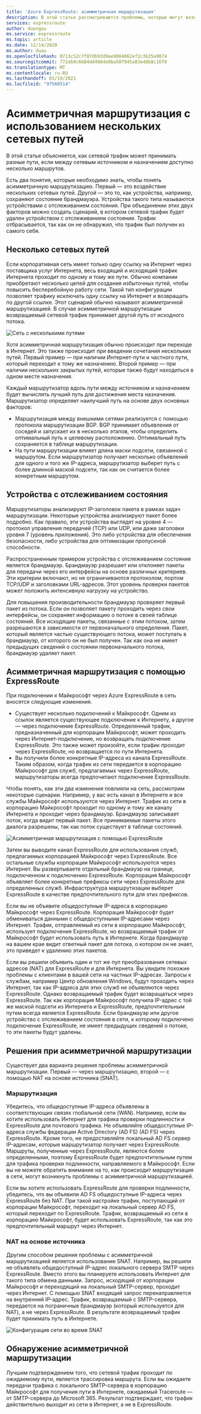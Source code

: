 ```yaml
---
title: 'Azure ExpressRoute: асимметричная маршрутизация'
description: В этой статье рассматриваются проблемы, которые могут возникнуть при асимметричной маршрутизации в сети, когда есть несколько подключений к целевому расположению.
services: expressroute
author: duongau
ms.service: expressroute
ms.topic: article
ms.date: 12/14/2020
ms.author: duau
ms.openlocfilehash: 0713c52c7f07db93d9ae9084062ef2c3b25a9074
ms.sourcegitcommit: 772eb9c6684dd4864e0ba507945a83e48b8c16f0
ms.translationtype: MT
ms.contentlocale: ru-RU
ms.lasthandoff: 03/19/2021
ms.locfileid: "97560514"
---
```

# <a name="asymmetric-routing-with-multiple-network-paths"></a>Асимметричная маршрутизация с использованием нескольких сетевых путей
В этой статье объясняется, как сетевой трафик может принимать разные пути, если между сетевым источником и назначением доступно несколько маршрутов.

Есть два понятия, которые необходимо знать, чтобы понять асимметричную маршрутизацию. Первый — это воздействие нескольких сетевых путей. Другой — это то, как устройства, например, сохраняют состояние брандмауэра. Устройства такого типа называются устройствами с отслеживанием состояния. При объединении этих двух факторов можно создать сценарий, в котором сетевой трафик будет удален устройством с отслеживанием состояния.  Трафик отбрасывается, так как он не обнаружил, что трафик был получен из самого себя.

## <a name="multiple-network-paths"></a>Несколько сетевых путей
Если корпоративная сеть имеет только одну ссылку на Интернет через поставщика услуг Интернета, весь входящий и исходящий трафик Интернета проходит по одному и тому же пути. Обычно компании приобретают несколько цепей для создания избыточных путей, чтобы повысить бесперебойную работу сети. Такой тип конфигурации позволяет трафику исключать одну ссылку на Интернет и возвращать по другой ссылке. Этот сценарий обычно называют асимметричной маршрутизацией. В случае асимметричной маршрутизации возвращаемый сетевой трафик принимает другой путь от исходного потока.

![Сеть с несколькими путями](./media/expressroute-asymmetric-routing/AsymmetricRouting3.png)

Хотя асимметричная маршрутизация обычно происходит при переходе в Интернет. Это также происходит при введении сочетания нескольких путей. Первый пример — при наличии Интернет-пути и частного пути, который переходит к тому же назначению. Второй пример — при наличии нескольких закрытых путей, которые также будут находиться в одном месте назначения.

Каждый маршрутизатор вдоль пути между источником и назначением будет вычислять лучший путь для достижения места назначения. Маршрутизатор определяет наилучший путь на основе двух основных факторов:

* Маршрутизация между внешними сетями реализуется с помощью протокола маршрутизации BGP. BGP принимает объявления от соседей и запускает их в несколько этапов, чтобы определить оптимальный путь к целевому расположению. Оптимальный путь сохраняется в таблице маршрутизации.
* На пути маршрутизации влияет длина маски подсети, связанной с маршрутом. Если маршрутизатор получает несколько объявлений для одного и того же IP-адреса, маршрутизатор выберет путь с более длинной маской подсети, так как он считается более конкретным маршрутом.

## <a name="stateful-devices"></a>Устройства с отслеживанием состояния
Маршрутизаторы анализируют IP-заголовок пакета в рамках задач маршрутизации. Некоторые устройства анализируют пакет более подробно. Как правило, эти устройства выглядят на уровне 4 — протокол управления передачей (TCP) или UDP, или даже заголовки уровня 7 (уровень приложения). Это либо устройства для обеспечения безопасности, либо устройства для оптимизации пропускной способности. 

Распространенным примером устройства с отслеживанием состояния является брандмауэр. Брандмауэр разрешает или отклоняет пакеты для передачи через его интерфейсы на основе различных критериев. Эти критерии включают, но не ограничиваются протоколом, портом TCP/UDP и заголовками URL-адресов. Этот уровень проверки пакетов может положить интенсивную нагрузку на устройство. 

Для повышения производительности брандмауэр проверяет первый пакет из потока. Если он позволяет пакету проходить через свои интерфейсы, он сохраняет информацию о потоке в своей таблице состояний. Все исходящие пакеты, связанные с этим потоком, затем разрешаются в зависимости от первоначального определения. Пакет, который является частью существующего потока, может поступать в брандмауэр, от которого он не был получен. Так как она не имеет предыдущих сведений о состоянии первоначального потока, брандмауэр удаляет пакет.

## <a name="asymmetric-routing-with-expressroute"></a>Асимметричная маршрутизация с помощью ExpressRoute
При подключении к Майкрософт через Azure ExpressRoute в сеть вносятся следующие изменения.

* Существует несколько подключений к Майкрософт. Одним из ссылок является существующее подключение к Интернету, а другое — через подключение ExpressRoute. Определенный трафик, предназначенный для корпорации Майкрософт, может проходить через Интернет-подключение, но возвращать подключение ExpressRoute. Это также может произойти, если трафик проходит через ExpressRoute, но возвращается по пути Интернета.
* Вы получили более конкретные IP-адреса из канала ExpressRoute. Таким образом, когда трафик из сети передается в корпорацию Майкрософт для служб, предлагаемых через ExpressRoute, маршрутизаторы всегда предпочитают подключение ExpressRoute.

Чтобы понять, как эти два изменения повлияли на сеть, рассмотрим некоторые сценарии. Например, у вас есть канал в Интернете и все службы Майкрософт используются через Интернет. Трафик из сети в корпорацию Майкрософт проходит по одному и тому же каналу Интернета и проходит через брандмауэр. Брандмауэр записывает поток, когда видит первый пакет. Все принимаемые пакеты этого диалога разрешены, так как поток существует в таблице состояний.

![Асимметричная маршрутизация с помощью ExpressRoute](./media/expressroute-asymmetric-routing/AsymmetricRouting1.png)

Затем вы выводите канал ExpressRoute для использования служб, предлагаемых корпорацией Майкрософт через ExpressRoute. Все остальные службы корпорации Майкрософт используются через Интернет. Вы развертываете отдельный брандмауэр на границе, подключенном к подключению ExpressRoute. Корпорация Майкрософт объявляет более конкретные префиксы сети через ExpressRoute для определенных служб. Инфраструктура маршрутизации выберет ExpressRoute в качестве предпочтительного пути для этих префиксов. 

Если вы не объявите общедоступные IP-адреса в корпорацию Майкрософт через ExpressRoute. Корпорация Майкрософт будет обмениваться данными с общедоступными IP-адресами через Интернет. Трафик, отправляемый из сети в корпорацию Майкрософт, использует подключение ExpressRoute, но возвращаемый трафик от Майкрософт будет использовать путь в Интернете. Когда брандмауэр на вашем крае видит ответный пакет для потока, о котором он не знает, это приведет к удалению этих пакетов.

Если вы решили объявить один и тот же пул преобразования сетевых адресов (NAT) для ExpressRoute и для Интернета. Вы увидите похожие проблемы с клиентами в вашей сети на частных IP-адресах. Запросы к службам, например Центр обновления Windows, будут проходить через Интернет, так как IP-адреса для этих служб не объявляются через ExpressRoute. Однако возвращаемый трафик будет возвращаться через ExpressRoute. Так как корпорация Майкрософт получила IP-адрес с той же маской подсети из Интернета и ExpressRoute, предпочтительным путем всегда является ExpressRoute. Если брандмауэр или другое устройство с отслеживанием состояния в сети, к которому подключено подключение ExpressRoute, не имеет предыдущих сведений о потоке, то эти пакеты будут удалены.

## <a name="asymmetric-routing-solutions"></a>Решения при асимметричной маршрутизации
Существует два варианта решения проблемы асимметричной маршрутизации. Первый — через маршрутизацию, второй — с помощью NAT на основе источника (SNAT).

### <a name="routing"></a>Маршрутизация
Убедитесь, что общедоступные IP-адреса объявлены в соответствующих связях глобальной сети (WAN). Например, если вы хотите использовать Интернет для трафика проверки подлинности и ExpressRoute для почтового трафика. Не объявляйте общедоступные IP-адреса службы федерации Active Directory (AD FS) (AD FS) через ExpressRoute. Кроме того, не предоставляйте локальный AD FS сервер IP-адресам, которые маршрутизатор получает через ExpressRoute. Маршруты, полученные через ExpressRoute, являются более определенными, поэтому ExpressRoute будет предпочтительным путем для трафика проверки подлинности, направляемого в Майкрософт. Если вы не можете обратить внимание на то, как происходит маршрутизация в сети, могут возникнуть проблемы с асимметричной маршрутизацией.

Если вы хотите использовать ExpressRoute для проверки подлинности, убедитесь, что вы объявили AD FS общедоступные IP-адреса через ExpressRoute без NAT. При такой настройке трафик, поступающий от корпорации Майкрософт, переходит на локальный сервер AD FS, который переходит по ExpressRoute. Трафик, возвращаемый из сети в корпорацию Майкрософт, будет использовать ExpressRoute, так как это предпочтительный маршрут через Интернет.

### <a name="source-based-nat"></a>NAT на основе источника
Другим способом решения проблемы с асимметричной маршрутизацией является использование SNAT. Например, вы решили не объявлять общедоступный IP-адрес локального сервера SMTP через ExpressRoute. Вместо этого вы планируете использовать Интернет для такого типа обмена данными. Запрос, исходящий от корпорации Майкрософт и переходящий на локальный SMTP-сервер, проходит через Интернет. С помощью SNAT входящий запрос перенаправляется на внутренний IP-адрес. Трафик, возвращаемый с SMTP-сервера, передается на пограничные брандмауэр (который используется для NAT), а не через ExpressRoute. В результате возвращаемый трафик будет принимать путь в Интернете.

![Конфигурация сети во время SNAT](./media/expressroute-asymmetric-routing/AsymmetricRouting2.png)

## <a name="asymmetric-routing-detection"></a>Обнаружение асимметричной маршрутизации
Лучшим подтверждением того, что сетевой трафик проходит по ожидаемому пути, является трассировка маршрута. Если вы ожидаете передачи трафика с локального SMTP-сервера в корпорацию Майкрософт для получения пути в Интернете, ожидаемый Traceroute — от SMTP-сервера до Microsoft 365. Результат подтверждает, что трафик действительно выходит из сети в Интернет, а не в ExpressRoute.

